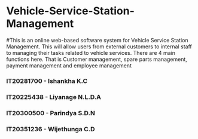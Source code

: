 # Vehicle-Service-Station-Management

#This is an online web-based software system for Vehicle Service Station Management. This will allow users from external customers to internal staff to managing their tasks related to vehicle services. There are 4 main functions here. That is Customer management, spare parts management, payment management and employee management

### IT20281700 - Ishankha K.C
### IT20225438 - Liyanage N.L.D.A
### IT20300500 - Parindya S.D.N 
### IT20351236 - Wijethunga C.D
